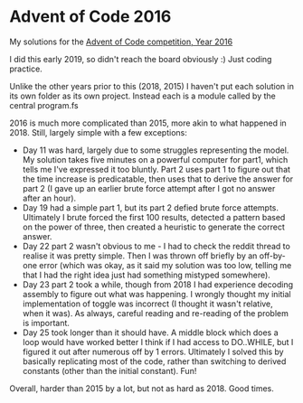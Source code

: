 ﻿# Advent of Code 2016

My solutions for the [Advent of Code competition, Year 2016](https://adventofcode.com/2016)

I did this early 2019, so didn't reach the board obviously :) Just coding practice.

Unlike the other years prior to this (2018, 2015) I haven't put each solution in its own folder as its own project. Instead each is a module called by the central program.fs

2016 is much more complicated than 2015, more akin to what happened in 2018. Still, largely simple with a few exceptions:
  
- Day 11 was hard, largely due to some struggles representing the model. My solution takes five minutes on a powerful computer for part1, which tells me I've expressed it too bluntly. Part 2 uses part 1 to figure out that the time increase is predicatable, then uses that to derive the answer for part 2 (I gave up an earlier brute force attempt after I got no answer after an hour).
- Day 19 had a simple part 1, but its part 2 defied brute force attempts. Ultimately I brute forced the first 100 results, detected a pattern based on the power of three, then created a heuristic to generate the correct answer.
- Day 22 part 2 wasn't obvious to me - I had to check the reddit thread to realise it was pretty simple. Then I was thrown off briefly by an off-by-one error (which was okay, as it said my solution was too low, telling me that I had the right idea just had something mistyped somewhere).
- Day 23 part 2 took a while, though from 2018 I had experience decoding assembly to figure out what was happening. I wrongly thought my initial implementation of toggle was incorrect (I thought it wasn't relative, when it was). As always, careful reading and re-reading of the problem is important.
- Day 25 took longer than it should have. A middle block which does a loop would have worked better I think if I had access to DO..WHILE, but I figured it out after numerous off by 1 errors. Ultimately I solved this by basically replicating most of the code, rather than switching to derived constants (other than the initial constant). Fun!

Overall, harder than 2015 by a lot, but not as hard as 2018. Good times.